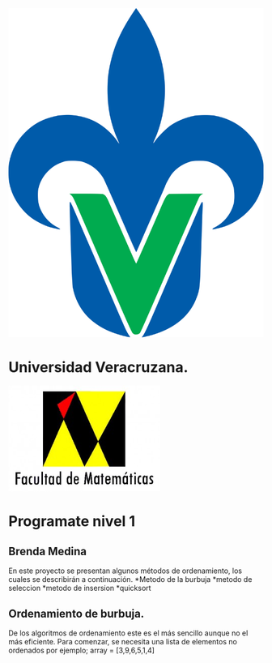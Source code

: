 ![](uv.png)

# Universidad Veracruzana.

![](mat.jpg)

# Programate nivel 1
## Brenda Medina

En este proyecto se presentan algunos métodos de ordenamiento, los cuales se describirán a continuación.
*Metodo de la burbuja 
*metodo de seleccion
*metodo de insersion 
*quicksort

## Ordenamiento de burbuja.
De los algoritmos de ordenamiento este es el más sencillo
aunque no el más eficiente.
Para comenzar, se necesita una lista de elementos no ordenados
por ejemplo;
array = [3,9,6,5,1,4]
